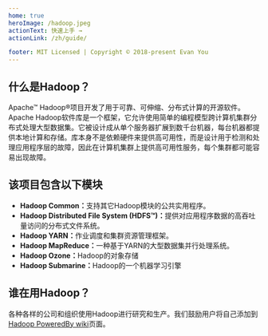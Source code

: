 ```yaml
---
home: true
heroImage: /hadoop.jpeg
actionText: 快速上手 →
actionLink: /zh/guide/

footer: MIT Licensed | Copyright © 2018-present Evan You
---
```


<div class="features">
  <div class="feature">
    <h2>什么是Hadoop？</h2>
    <p>Apache™ Hadoop®项目开发了用于可靠、可伸缩、分布式计算的开源软件。
Apache Hadoop软件库是一个框架，它允许使用简单的编程模型跨计算机集群分布式处理大型数据集。它被设计成从单个服务器扩展到数千台机器，每台机器都提供本地计算和存储。库本身不是依赖硬件来提供高可用性，而是设计用于检测和处理应用程序层的故障，因此在计算机集群上提供高可用性服务，每个集群都可能容易出现故障。</p>
  </div>
  <div class="feature">
    <h2>该项目包含以下模块</h2>
		<p>
      <ul>
        <li><b>Hadoop Common：</b>支持其它Hadoop模块的公共实用程序。</li>
        <li><b>Hadoop Distributed File System (HDFS™)：</b>提供对应用程序数据的高吞吐量访问的分布式文件系统。</li>
        <li><b>Hadoop YARN：</b>作业调度和集群资源管理框架。</li>
        <li><b>Hadoop MapReduce：</b>一种基于YARN的大型数据集并行处理系统。</li>
        <li><b>Hadoop Ozone：</b>Hadoop的对象存储</li>
        <li><b>Hadoop Submarine：</b>Hadoop的一个机器学习引擎</li>
      </ul>
    </p>
  </div>
  <div class="feature">
    <h2>谁在用Hadoop？</h2>
    <p>各种各样的公司和组织使用Hadoop进行研究和生产。我们鼓励用户将自己添加到<a href='https://cwiki.apache.org/confluence/display/hadoop/PoweredBy'>Hadoop PoweredBy wiki</a>页面。</p>
  </div>
</div>
